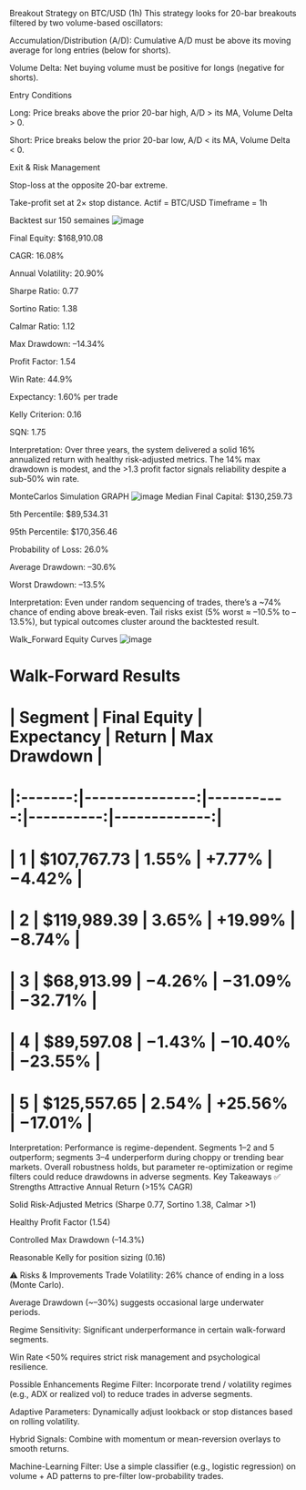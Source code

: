 Breakout Strategy on BTC/USD (1h)
This strategy looks for 20-bar breakouts filtered by two volume-based oscillators:

Accumulation/Distribution (A/D): Cumulative A/D must be above its moving average for long entries (below for shorts).

Volume Delta: Net buying volume must be positive for longs (negative for shorts).

Entry Conditions

Long: Price breaks above the prior 20-bar high, A/D > its MA, Volume Delta > 0.

Short: Price breaks below the prior 20-bar low, A/D < its MA, Volume Delta < 0.

Exit & Risk Management

Stop-loss at the opposite 20-bar extreme.

Take-profit set at 2× stop distance.
Actif = BTC/USD
Timeframe = 1h

Backtest sur 150 semaines
![image](https://github.com/user-attachments/assets/d497763a-78b7-42e2-9b2b-54695e1536fb)

Final Equity: $168,910.08

CAGR: 16.08%

Annual Volatility: 20.90%

Sharpe Ratio: 0.77

Sortino Ratio: 1.38

Calmar Ratio: 1.12

Max Drawdown: –14.34%

Profit Factor: 1.54

Win Rate: 44.9%

Expectancy: 1.60% per trade

Kelly Criterion: 0.16

SQN: 1.75

Interpretation: Over three years, the system delivered a solid 16% annualized return with healthy risk-adjusted metrics. The 14% max drawdown is modest, and the >1.3 profit factor signals reliability despite a sub-50% win rate.

MonteCarlos Simulation GRAPH
![image](https://github.com/user-attachments/assets/859b65a2-d7f2-4ced-9c1a-e1b8c9ba6426)
Median Final Capital: $130,259.73

5th Percentile: $89,534.31

95th Percentile: $170,356.46

Probability of Loss: 26.0%

Average Drawdown: –30.6%

Worst Drawdown: –13.5%

Interpretation: Even under random sequencing of trades, there’s a ~74% chance of ending above break-even. Tail risks exist (5% worst ≈ –10.5% to –13.5%), but typical outcomes cluster around the backtested result.

Walk_Forward Equity Curves
![image](https://github.com/user-attachments/assets/83ae23b8-29cf-4dde-960f-19657e751255)
# Walk-Forward Results
#
# | Segment | Final Equity   | Expectancy | Return    | Max Drawdown |
# |:-------:|---------------:|-----------:|----------:|-------------:|
# | 1       | $107,767.73    |   1.55%    |   +7.77%  |      −4.42%  |
# | 2       | $119,989.39    |   3.65%    |  +19.99%  |      −8.74%  |
# | 3       |  $68,913.99    |  −4.26%    |  −31.09%  |     −32.71%  |
# | 4       |  $89,597.08    |  −1.43%    |  −10.40%  |     −23.55%  |
# | 5       | $125,557.65    |   2.54%    |  +25.56%  |     −17.01%  |



Interpretation: Performance is regime-dependent. Segments 1–2 and 5 outperform; segments 3–4 underperform during choppy or trending bear markets. Overall robustness holds, but parameter re-optimization or regime filters could reduce drawdowns in adverse segments.
Key Takeaways
✅ Strengths
Attractive Annual Return (>15% CAGR)

Solid Risk-Adjusted Metrics (Sharpe 0.77, Sortino 1.38, Calmar >1)

Healthy Profit Factor (1.54)

Controlled Max Drawdown (–14.3%)

Reasonable Kelly for position sizing (0.16)

⚠️ Risks & Improvements
Trade Volatility: 26% chance of ending in a loss (Monte Carlo).

Average Drawdown (~–30%) suggests occasional large underwater periods.

Regime Sensitivity: Significant underperformance in certain walk-forward segments.

Win Rate <50% requires strict risk management and psychological resilience.

Possible Enhancements
Regime Filter: Incorporate trend / volatility regimes (e.g., ADX or realized vol) to reduce trades in adverse segments.

Adaptive Parameters: Dynamically adjust lookback or stop distances based on rolling volatility.

Hybrid Signals: Combine with momentum or mean-reversion overlays to smooth returns.

Machine-Learning Filter: Use a simple classifier (e.g., logistic regression) on volume + AD patterns to pre-filter low-probability trades.
